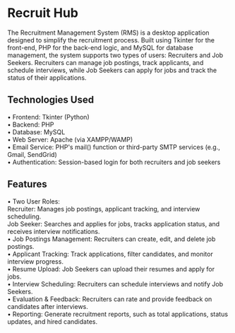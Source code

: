# Recruit Hub
The Recruitment Management System (RMS) is a desktop application designed to simplify the recruitment process. Built using Tkinter for the front-end, PHP for the back-end logic, and MySQL for database management, the system supports two types of users: Recruiters and Job Seekers. Recruiters can manage job postings, track applicants, and schedule interviews, while Job Seekers can apply for jobs and track the status of their applications.
## Technologies Used
•	Frontend: Tkinter (Python)<br />
• Backend: PHP<br />
• Database: MySQL<br />
• Web Server: Apache (via XAMPP/WAMP)<br />
• Email Service: PHP's mail() function or third-party SMTP services (e.g., Gmail, SendGrid)<br />
• Authentication: Session-based login for both recruiters and job seekers<br />
## Features
•	Two User Roles:<br />
Recruiter: Manages job postings, applicant tracking, and interview scheduling.<br />
Job Seeker: Searches and applies for jobs, tracks application status, and receives interview notifications.<br />
• Job Postings Management: Recruiters can create, edit, and delete job postings.<br />
• Applicant Tracking: Track applications, filter candidates, and monitor interview progress.<br />
• Resume Upload: Job Seekers can upload their resumes and apply for jobs.<br />
• Interview Scheduling: Recruiters can schedule interviews and notify Job Seekers.<br />
• Evaluation & Feedback: Recruiters can rate and provide feedback on candidates after interviews.<br />
• Reporting: Generate recruitment reports, such as total applications, status updates, and hired candidates.<br />
